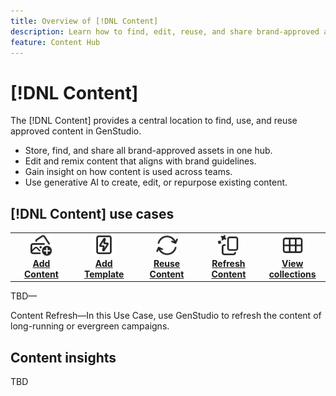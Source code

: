 ```yaml
---
title: Overview of [!DNL Content]
description: Learn how to find, edit, reuse, and share brand-approved assets in one, intuitive portal.
feature: Content Hub
---
```


# [!DNL Content]

The [!DNL Content] provides a central location to find, use, and reuse approved content in GenStudio.

- Store, find, and share all brand-approved assets in one hub.
- Edit and remix content that aligns with brand guidelines.
- Gain insight on how content is used across teams.
- Use generative AI to create, edit, or repurpose existing content.

## [!DNL Content] use cases

<table style="table-layout:fixed">
<tr style="border: 0;">
   <td align="center" valign="top" width="100">
      <a href="../content/overview.md">
      <img alt="Add content" src="../../assets/icons/icon-addContent.svg" width="35">
      </a>
      <div>
         <a href="../content/overview.md">
         <strong>Add Content</strong>
         </a>
      </div>
   </td>
   <td align="center" valign="top" width="100">
      <a href="../content/overview.md">
      <img alt="Add content" src="../../assets/icons/icon-template.svg" width="35">
      </a>
      <div>
         <a href="../content/overview.md">
         <strong>Add Template</strong>
         </a>
      </div>
   </td>
   <td align="center" valign="top" width="100">
      <a href="../content/overview.md">
      <img alt="Add content" src="../../assets/icons/icon-refresh.svg" width="35">
      </a>
      <div>
         <a href="../content/overview.md">
         <strong>Reuse Content</strong>
         </a>
      </div>
   </td>
   <td align="center" valign="top" width="100">
      <a href="../content/overview.md">
      <img alt="Add content" src="../../assets/icons/icon-AIVariation.svg" width="35">
      </a>
      <div>
         <a href="../content/overview.md">
         <strong>Refresh Content</strong>
         </a>
      </div>
   </td>
   <td align="center" valign="top" width="100">
      <a href="../content/overview.md">
      <img alt="Add content" src="../../assets/icons/icon-collection.svg" width="35">
      </a>
      <div>
         <a href="../content/overview.md">
         <strong>View collections</strong>
         </a>
      </div>
   </td>
</tr>
</table>

TBD—

Content Refresh—In this Use Case, use GenStudio to refresh the content of long-running or evergreen campaigns.


## Content insights

TBD
